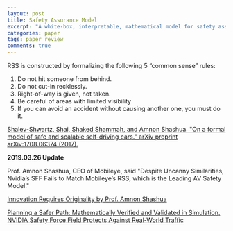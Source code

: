 ```yaml
---
layout: post
title: Safety Assurance Model
excerpt: "A white-box, interpretable, mathematical model for safety assurance, which is called Responsibility-Sensitive Safety (RSS)."
categories: paper
tags: paper review
comments: true
---
```


RSS is constructed by formalizing the following 5 “common sense” rules:
1. Do not hit someone from behind.
2. Do not cut-in recklessly.
3. Right-of-way is given, not taken.
4. Be careful of areas with limited visibility
5. If you can avoid an accident without causing another one, you must do it.

[Shalev-Shwartz, Shai, Shaked Shammah, and Amnon Shashua. "On a formal model of safe and scalable self-driving cars." arXiv preprint arXiv:1708.06374 (2017).](https://arxiv.org/abs/1708.06374)

**2019.03.26 Update**

Prof. Amnon Shashua, CEO of Mobileye, said "Despite Uncanny Similarities, Nvidia’s SFF Fails to Match Mobileye’s RSS, which is the Leading AV Safety Model."

[Innovation Requires Originality by Prof. Amnon Shashua](https://newsroom.intel.com/editorials/innovation-requires-originality/#gs.35vp0o)

[Planning a Safer Path: Mathematically Verified and Validated in Simulation, NVIDIA Safety Force Field Protects Against Real-World Traffic](https://www.nvidia.com/en-us/self-driving-cars/safety-force-field/)